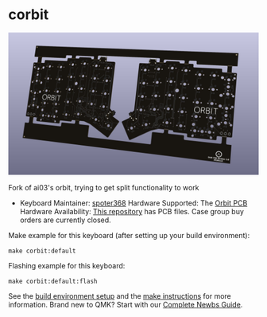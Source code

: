 # corbit

![corbit](https://raw.githubusercontent.com/ai03-2725/Orbit/master/Images/PCB-R2.0.jpg)

Fork of ai03's orbit, trying to get split functionality to work

* Keyboard Maintainer: [spoter368](https://github.com/spoter368)
Hardware Supported: The [Orbit PCB](https://github.com/ai03-2725/Orbit)  
Hardware Availability: [This repository](https://github.com/ai03-2725/Orbit) has PCB files. Case group buy orders are currently closed.  

Make example for this keyboard (after setting up your build environment):

    make corbit:default

Flashing example for this keyboard:

    make corbit:default:flash

See the [build environment setup](https://docs.qmk.fm/#/getting_started_build_tools) and the [make instructions](https://docs.qmk.fm/#/getting_started_make_guide) for more information. Brand new to QMK? Start with our [Complete Newbs Guide](https://docs.qmk.fm/#/newbs).
